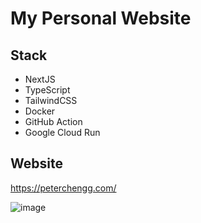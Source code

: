 # My Personal Website

## Stack
- NextJS 
- TypeScript
- TailwindCSS
- Docker 
- GitHub Action 
- Google Cloud Run

## Website
 https://peterchengg.com/

![image](https://user-images.githubusercontent.com/46919822/120914753-c2e2b000-c6d2-11eb-82eb-e724be60f09f.png)

